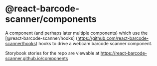 # @react-barcode-scanner/components

A component (and perhaps later multiple components) which use the [@react-barcode-scanner/hooks]
(https://github.com/react-barcode-scanner/hooks) hooks to drive a webcam 
barcode scanner component.

Storybook stories for the repo are viewable at https://react-barcode-scanner.github.io/components
